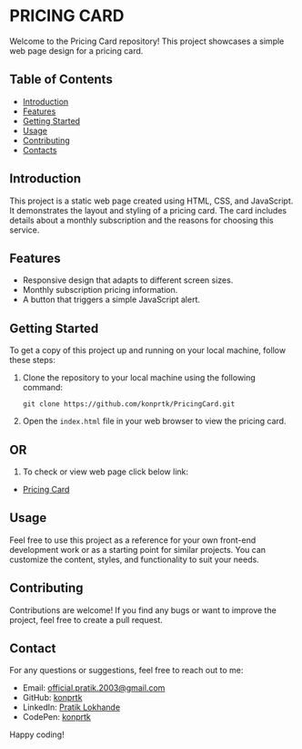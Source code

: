  
# PRICING CARD

Welcome to the Pricing Card repository! This project showcases a simple web page design for a pricing card. 

## Table of Contents
- [Introduction](#introduction)
- [Features](#features)
- [Getting Started](#getting-started)
- [Usage](#usage)
- [Contributing](#contributing)
- [Contacts](#contact)

## Introduction
This project is a static web page created using HTML, CSS, and JavaScript. It demonstrates the layout and styling of a pricing card. The card includes details about a monthly subscription and the reasons for choosing this service.

## Features
- Responsive design that adapts to different screen sizes.
- Monthly subscription pricing information.
- A button that triggers a simple JavaScript alert.

## Getting Started
To get a copy of this project up and running on your local machine, follow these steps:

1. Clone the repository to your local machine using the following command:
   ```
   git clone https://github.com/konprtk/PricingCard.git
   ```

2. Open the `index.html` file in your web browser to view the pricing card.

## OR
1. To check or view web page click below link:
  - [Pricing Card](https://konprtk.github.io/PricingCard/)

## Usage
Feel free to use this project as a reference for your own front-end development work or as a starting point for similar projects. You can customize the content, styles, and functionality to suit your needs.

## Contributing
Contributions are welcome! If you find any bugs or want to improve the project, feel free to create a pull request.
 

## Contact

For any questions or suggestions, feel free to reach out to me:
- Email: official.pratik.2003@gmail.com
- GitHub: [konprtk](https://github.com/konprtk)
- LinkedIn: [Pratik Lokhande](https://linkedin.com/in/pratiklokhande14)
- CodePen: [konprtk](https://codepen.io/konprtk)


Happy coding!

